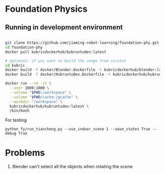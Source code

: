 # Foundation Physics


## Running in development environment

```bash

git clone https://github.com/jiaming-robot-learning/foundation-phy.git
cd foundation-phy
docker pull kubricdockerhub/kubruntudev:latest

# optional: if you want to build the image from scratch
cd kubric
docker build -f docker/Blender.Dockerfile -t kubricdockerhub/blender:latest .  # build a blender image first
docker build -f docker/KubruntuDev.Dockerfile -t kubricdockerhub/kubruntudev:latest .  # then build a kubric image of which base image is the blender image above

docker run --rm -it \
  --user 1000:1000 \
  --volume "$PWD:/workspace" \
  --volume "$PWD/cache:/gcache" \
  --workdir "/workspace" \
  kubricdockerhub/kubruntudev:latest \
  /bin/bash

```

For testing
```
python fy/run_tiancheng.py --use_indoor_scene 1 --save_states True --debug True

```

# Problems #
1. Blender can't select all the objects when rotating the scene 